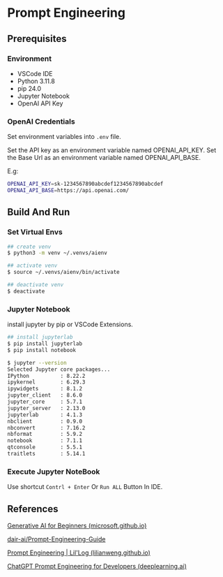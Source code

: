 # Prompt Engineering

## Prerequisites

### Environment
- VSCode IDE
- Python 3.11.8
- pip 24.0
- Jupyter Notebook 
- OpenAI API Key

### OpenAI Credentials
Set environment variables into `.env` file.

Set the API key as an environment variable named OPENAI_API_KEY. 
Set the Base Url as an environment variable named OPENAI_API_BASE.

E.g:

```bash
OPENAI_API_KEY=sk-1234567890abcdef1234567890abcdef
OPENAI_API_BASE=https://api.openai.com/
```

## Build And Run

### Set Virtual Envs
```bash
## create venv
$ python3 -m venv ~/.venvs/aienv

## activate venv
$ source ~/.venvs/aienv/bin/activate

## deactivate venv
$ deactivate
```

### Jupyter Notebook
install jupyter by pip or VSCode Extensions.

```bash
## install jupyterlab
$ pip install jupyterlab
$ pip install notebook

$ jupyter --version
Selected Jupyter core packages...
IPython          : 8.22.2
ipykernel        : 6.29.3
ipywidgets       : 8.1.2
jupyter_client   : 8.6.0
jupyter_core     : 5.7.1
jupyter_server   : 2.13.0
jupyterlab       : 4.1.3
nbclient         : 0.9.0
nbconvert        : 7.16.2
nbformat         : 5.9.2
notebook         : 7.1.1
qtconsole        : 5.5.1
traitlets        : 5.14.1
```

### Execute Jupyter NoteBook
Use shortcut `Contrl + Enter` Or `Run ALL` Button In IDE.

## References

[Generative AI for Beginners (microsoft.github.io)](https://microsoft.github.io/generative-ai-for-beginners/#/05-advanced-prompts/README)

[dair-ai/Prompt-Engineering-Guide](https://github.com/dair-ai/Prompt-Engineering-Guide)

[Prompt Engineering | Lil'Log (lilianweng.github.io)](https://lilianweng.github.io/posts/2023-03-15-prompt-engineering/)

[ChatGPT Prompt Engineering for Developers (deeplearning.ai)](https://learn.deeplearning.ai/courses/chatgpt-prompt-eng/lesson/1/introduction)